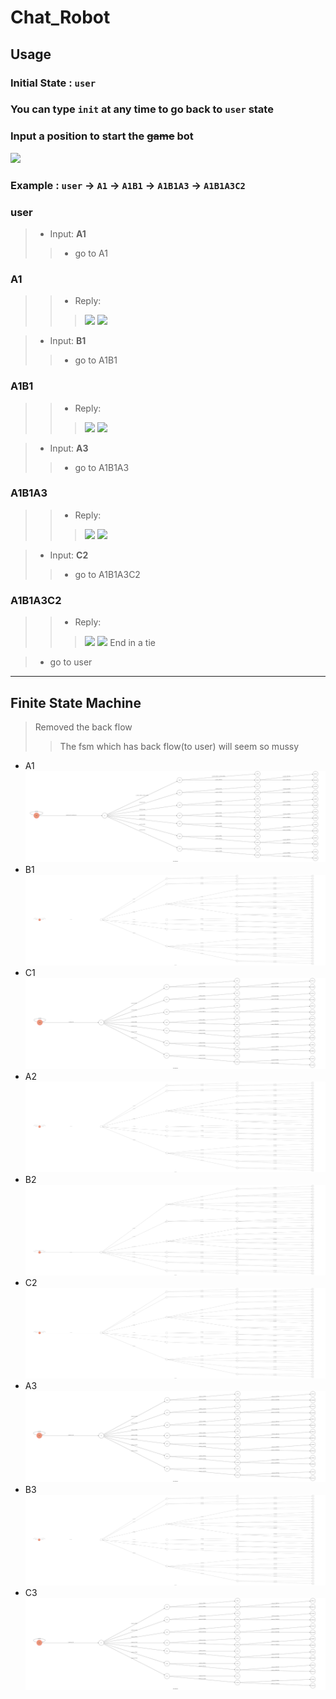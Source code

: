 # Chat_Robot

## Usage
### Initial State : ```user```

### You can type `init` at any time to go back to ```user``` state

### Input a position to start the ~~game~~ bot
 ![](https://i.imgur.com/T0Qd8Va.png)

### Example : `user` -> `A1` -> `A1B1` -> `A1B1A3` -> `A1B1A3C2`

### user

> * Input: **A1**
>> * go to A1

### A1
>> * Reply: 
>>>  ![](https://i.imgur.com/vs8pO8r.png)  ![](https://i.imgur.com/xVUffK5.png)

> * Input: **B1**
>> * go to A1B1

### A1B1
>> *   Reply:
>>>   ![](https://i.imgur.com/q9VW3zQ.png)   ![](https://i.imgur.com/KnLPIbW.png)

> *  Input: **A3**
>> * go to A1B1A3

### A1B1A3
>> *  Reply:
>>>   ![](https://i.imgur.com/R2cNI2q.png)   ![](https://i.imgur.com/8Mkfjcy.png)

> *  Input: **C2**
>> *  go to A1B1A3C2

### A1B1A3C2
>> *  Reply:
>>>   ![](https://i.imgur.com/xtpS31q.png)   ![](https://i.imgur.com/Q6gWhqW.png)
>>>    End in a tie

> * go to user

---
## Finite State Machine
> Removed the back flow
>> The fsm which has back flow(to user) will seem so mussy
   * A1
    ![A1](./fsm/A1_NoBack.png)
   * B1
    ![B1](./fsm/B1_NoBack.png)
   * C1
    ![C1](./fsm/C1_NoBack.png)
   * A2
    ![A2](./fsm/A2_NoBack.png)
   * B2
    ![B2](./fsm/B2_NoBack.png)
   * C2
    ![C2](./fsm/C2_NoBack.png)
   * A3
    ![A3](./fsm/A3_NoBack.png)
   * B3
    ![B3](./fsm/B3_NoBack.png)
   * C3
    ![C3](./fsm/C3_NoBack.png)


